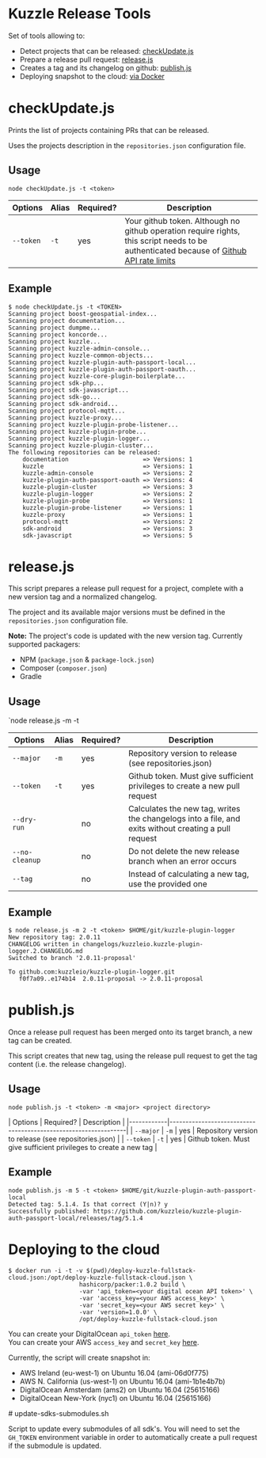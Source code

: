 # Kuzzle Release Tools

Set of tools allowing to:

* Detect projects that can be released: [checkUpdate.js](#checkUpdatejs)
* Prepare a release pull request: [release.js](#releasejs)
* Creates a tag and its changelog on github: [publish.js](#publishjs)
* Deploying snapshot to the cloud: [via Docker](#deploying-to-the-cloud)

# checkUpdate.js

Prints the list of projects containing PRs that can be released.

Uses the projects description in the `repositories.json` configuration file.

## Usage

`node checkUpdate.js -t <token>`

| Options    | Alias | Required? | Description                                        |
|------------|-------|-----------|----------------------------------------------------|
| `--token`  | `-t`  | yes       | Your github token. Although no github operation require rights, this script needs to be authenticated because of [Github API rate limits](https://developer.github.com/v3/rate_limit/) |

## Example

```shell
$ node checkUpdate.js -t <TOKEN>
Scanning project boost-geospatial-index...
Scanning project documentation...
Scanning project dumpme...
Scanning project koncorde...
Scanning project kuzzle...
Scanning project kuzzle-admin-console...
Scanning project kuzzle-common-objects...
Scanning project kuzzle-plugin-auth-passport-local...
Scanning project kuzzle-plugin-auth-passport-oauth...
Scanning project kuzzle-core-plugin-boilerplate...
Scanning project sdk-php...
Scanning project sdk-javascript...
Scanning project sdk-go...
Scanning project sdk-android...
Scanning project protocol-mqtt...
Scanning project kuzzle-proxy...
Scanning project kuzzle-plugin-probe-listener...
Scanning project kuzzle-plugin-probe...
Scanning project kuzzle-plugin-logger...
Scanning project kuzzle-plugin-cluster...
The following repositories can be released:
    documentation                     => Versions: 1
    kuzzle                            => Versions: 1
    kuzzle-admin-console              => Versions: 2
    kuzzle-plugin-auth-passport-oauth => Versions: 4
    kuzzle-plugin-cluster             => Versions: 3
    kuzzle-plugin-logger              => Versions: 2
    kuzzle-plugin-probe               => Versions: 1
    kuzzle-plugin-probe-listener      => Versions: 1
    kuzzle-proxy                      => Versions: 1
    protocol-mqtt                     => Versions: 2
    sdk-android                       => Versions: 3
    sdk-javascript                    => Versions: 5
```

# release.js

This script prepares a release pull request for a project, complete with a new version tag and a normalized changelog.

The project and its available major versions must be defined in the `repositories.json` configuration file.

**Note:** The project's code is updated with the new version tag. Currently supported packagers:

  * NPM (`package.json` & `package-lock.json`)
  * Composer (`composer.json`)
  * Gradle

## Usage

`node release.js -m <major version> -t <token> <project directory>

| Options    | Alias | Required? | Description         |
|------------|-------|-----------|---------------------|
| `--major`  | `-m`  | yes       | Repository version to release (see repositories.json) |
| `--token`  | `-t`  | yes       | Github token. Must give sufficient privileges to create a new pull request |
| `--dry-run`|       | no | Calculates the new tag, writes the changelogs into a file, and exits without creating a pull request |
| `--no-cleanup` |     | no | Do not delete the new release branch when an error occurs |
| `--tag`    |       | no | Instead of calculating a new tag, use the provided one |

## Example

```
$ node release.js -m 2 -t <token> $HOME/git/kuzzle-plugin-logger
New repository tag: 2.0.11
CHANGELOG written in changelogs/kuzzleio.kuzzle-plugin-logger.2.CHANGELOG.md
Switched to branch '2.0.11-proposal'

To github.com:kuzzleio/kuzzle-plugin-logger.git
   f0f7a09..e174b14  2.0.11-proposal -> 2.0.11-proposal

```

# publish.js

Once a release pull request has been merged onto its target branch, a new tag can be created.

This script creates that new tag, using the release pull request to get the tag content (i.e. the release changelog).


## Usage

`node publish.js -t <token> -m <major> <project directory>`

| Options    | Required? | Description                                        |
|------------|----------------------------------------------------------------|
| `--major`  | `-m`  | yes       | Repository version to release (see repositories.json) |
| `--token`  | `-t`  | yes       | Github token. Must give sufficient privileges to create a new tag |


## Example

```
node publish.js -m 5 -t <token> $HOME/git/kuzzle-plugin-auth-passport-local
Detected tag: 5.1.4. Is that correct (Y|n)? y
Successfully published: https://github.com/kuzzleio/kuzzle-plugin-auth-passport-local/releases/tag/5.1.4
```

# Deploying to the cloud

```
$ docker run -i -t -v $(pwd)/deploy-kuzzle-fullstack-cloud.json:/opt/deploy-kuzzle-fullstack-cloud.json \
                    hashicorp/packer:1.0.2 build \
                    -var 'api_token=<your digital ocean API token>' \
                    -var 'access_key=<your AWS access_key>' \
                    -var 'secret_key=<your AWS secret key>' \
                    -var 'version=1.0.0' \
                    /opt/deploy-kuzzle-fullstack-cloud.json
```

You can create your DigitalOcean `api_token` [here](https://cloud.digitalocean.com/settings/api/tokens?i=824828).  
You can create your AWS `access_key` and `secret_key` [here](https://console.aws.amazon.com/iam/home?region=us-west-1#/users).

Currently, the script will create snapshot in:
* AWS Ireland (eu-west-1) on Ubuntu 16.04 (ami-06d0f775)
* AWS N. California (us-west-1) on Ubuntu 16.04 (ami-1b1e4b7b)
* DigitalOcean Amsterdam (ams2) on Ubuntu 16.04 (25615166)
* DigitalOcean New-York (nyc1) on Ubuntu 16.04 (25615166)

# update-sdks-submodules.sh

Script to update every submodules of all sdk's. You will need to set the `GH_TOKEN` environment variable in order to automatically create a pull request if the submodule is updated.
